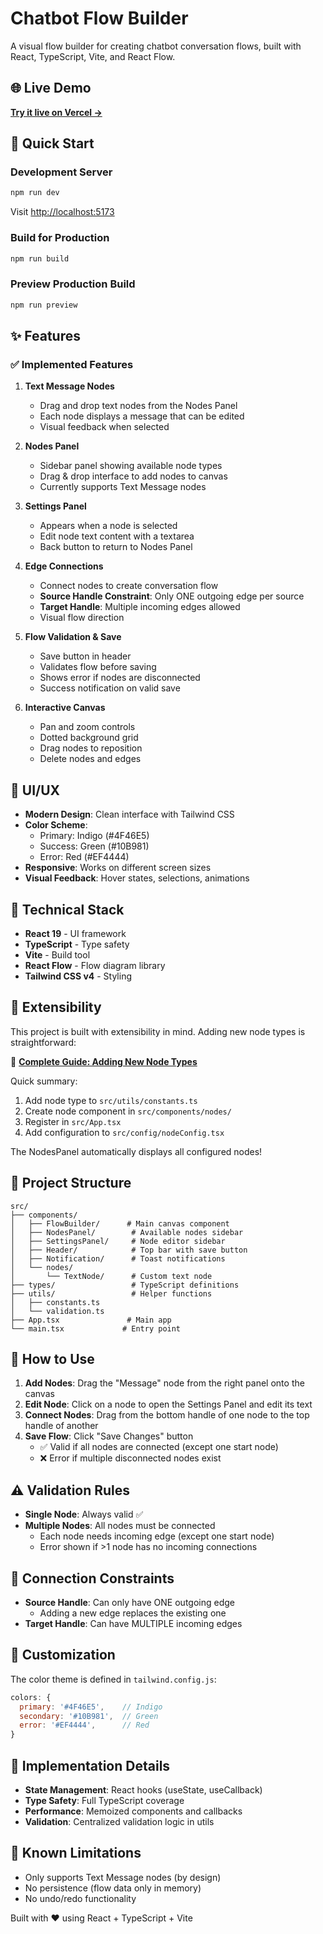 # Chatbot Flow Builder

A visual flow builder for creating chatbot conversation flows, built with React, TypeScript, Vite, and React Flow.

## 🌐 Live Demo

**[Try it live on Vercel →](https://chatbot-flow-builder-lyart-gamma.vercel.app/)**

## 🚀 Quick Start

### Development Server

```bash
npm run dev
```

Visit [http://localhost:5173](http://localhost:5173)

### Build for Production

```bash
npm run build
```

### Preview Production Build

```bash
npm run preview
```

## ✨ Features

### ✅ Implemented Features

1. **Text Message Nodes**

   - Drag and drop text nodes from the Nodes Panel
   - Each node displays a message that can be edited
   - Visual feedback when selected

2. **Nodes Panel**

   - Sidebar panel showing available node types
   - Drag & drop interface to add nodes to canvas
   - Currently supports Text Message nodes

3. **Settings Panel**

   - Appears when a node is selected
   - Edit node text content with a textarea
   - Back button to return to Nodes Panel

4. **Edge Connections**

   - Connect nodes to create conversation flow
   - **Source Handle Constraint**: Only ONE outgoing edge per source
   - **Target Handle**: Multiple incoming edges allowed
   - Visual flow direction

5. **Flow Validation & Save**

   - Save button in header
   - Validates flow before saving
   - Shows error if nodes are disconnected
   - Success notification on valid save

6. **Interactive Canvas**
   - Pan and zoom controls
   - Dotted background grid
   - Drag nodes to reposition
   - Delete nodes and edges

## 🎨 UI/UX

- **Modern Design**: Clean interface with Tailwind CSS
- **Color Scheme**:
  - Primary: Indigo (#4F46E5)
  - Success: Green (#10B981)
  - Error: Red (#EF4444)
- **Responsive**: Works on different screen sizes
- **Visual Feedback**: Hover states, selections, animations

## 🔧 Technical Stack

- **React 19** - UI framework
- **TypeScript** - Type safety
- **Vite** - Build tool
- **React Flow** - Flow diagram library
- **Tailwind CSS v4** - Styling

## 🔌 Extensibility

This project is built with extensibility in mind. Adding new node types is straightforward:

📖 **[Complete Guide: Adding New Node Types](./ADDING_NEW_NODES.md)**

Quick summary:

1. Add node type to `src/utils/constants.ts`
2. Create node component in `src/components/nodes/`
3. Register in `src/App.tsx`
4. Add configuration to `src/config/nodeConfig.tsx`

The NodesPanel automatically displays all configured nodes!

## 📁 Project Structure

```
src/
├── components/
│   ├── FlowBuilder/      # Main canvas component
│   ├── NodesPanel/        # Available nodes sidebar
│   ├── SettingsPanel/     # Node editor sidebar
│   ├── Header/            # Top bar with save button
│   ├── Notification/      # Toast notifications
│   └── nodes/
│       └── TextNode/      # Custom text node
├── types/                 # TypeScript definitions
├── utils/                 # Helper functions
│   ├── constants.ts
│   └── validation.ts
├── App.tsx               # Main app
└── main.tsx             # Entry point
```

## 🎯 How to Use

1. **Add Nodes**: Drag the "Message" node from the right panel onto the canvas
2. **Edit Node**: Click on a node to open the Settings Panel and edit its text
3. **Connect Nodes**: Drag from the bottom handle of one node to the top handle of another
4. **Save Flow**: Click "Save Changes" button
   - ✅ Valid if all nodes are connected (except one start node)
   - ❌ Error if multiple disconnected nodes exist

## ⚠️ Validation Rules

- **Single Node**: Always valid ✅
- **Multiple Nodes**: All nodes must be connected
  - Each node needs incoming edge (except one start node)
  - Error shown if >1 node has no incoming connections

## 🔄 Connection Constraints

- **Source Handle**: Can only have ONE outgoing edge
  - Adding a new edge replaces the existing one
- **Target Handle**: Can have MULTIPLE incoming edges

## 🎨 Customization

The color theme is defined in `tailwind.config.js`:

```javascript
colors: {
  primary: '#4F46E5',    // Indigo
  secondary: '#10B981',  // Green
  error: '#EF4444',      // Red
}
```

## 📝 Implementation Details

- **State Management**: React hooks (useState, useCallback)
- **Type Safety**: Full TypeScript coverage
- **Performance**: Memoized components and callbacks
- **Validation**: Centralized validation logic in utils

## 🐛 Known Limitations

- Only supports Text Message nodes (by design)
- No persistence (flow data only in memory)
- No undo/redo functionality


Built with ❤️ using React + TypeScript + Vite
